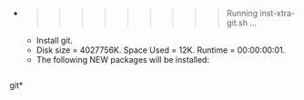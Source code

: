 * >>>>>>>>> Running inst-xtra-git.sh ...
  * Install git.
  * Disk size = 4027756K. Space Used = 12K. Runtime = 00:00:00:01.
  * The following NEW packages will be installed:
  ```bash
git*
  ```
